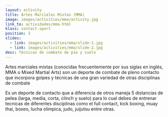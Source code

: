 ```yaml
---
layout: activity
title: Artes Marciales Mixtas (MMA)
image: images/activities/mma/activity.jpg
link_to: actividades/mma.html
klass: contact-sport
position: 3
slides:
  - link: images/activities/mma/slide-1.jpg
  - link: images/activities/mma/slide-2.jpg
desc: Técnicas de combate de pie y suelo
---
```

<p>Artes marciales mixtas (conocidas frecuentemente por sus siglas en inglés, MMA o Mixed Martial Arts) son un deporte de combate de pleno contacto que incorpora golpes y técnicas de una gran variedad de otras disciplinas de combate</p>

<p>Es un deporte de contacto que a diferencia de otros maneja 5 distancias de pelea (larga, media, corta, clinch y suelo) para lo cual debes de entrenar tecnicas de diferentes disciplinas como el full contact, kick boxing, muay thai, boxeo, lucha olimpica, judo, juijutsu entre otras.</p>
